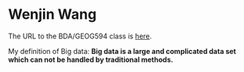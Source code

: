 # Wenjin Wang
The URL to the BDA/GEOG594 class is [here](https://map.sdsu.edu/bigdata/). 

My definition of Big data: 
**Big data is a large and complicated data set which can not be handled by traditional methods.**
